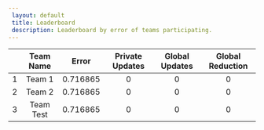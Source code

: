 ```yaml
---
 layout: default 
 title: Leaderboard
 description: Leaderboard by error of teams participating. 
---
```

|    | Team Name   |    Error |   Private Updates |   Global Updates |   Global Reduction |
|:--:|:-----------:|:--------:|:-----------------:|:----------------:|:------------------:|
|  1 | Team 1      | 0.716865 |                 0 |                0 |                  0 |
|  2 | Team 2      | 0.716865 |                 0 |                0 |                  0 |
|  3 | Team Test   | 0.716865 |                 0 |                0 |                  0 |
